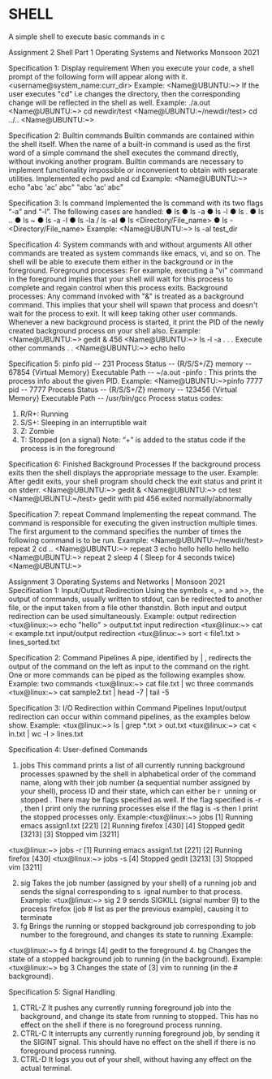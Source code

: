 # SHELL
A simple shell to execute basic commands in c

Assignment 2
Shell Part 1
Operating Systems and Networks
Monsoon 2021

Specification 1: Display requirement
When you execute your code, a shell prompt of the following form will appear along with
it.
<username@system_name:curr_dir>
Example:
  <Name@UBUNTU:~>
If the user executes "cd" i.e changes the directory, then the
corresponding change will be reflected in the shell as well.
Example:
./a.out
  <Name@UBUNTU:~> cd newdir/test
  <Name@UBUNTU:~/newdir/test> cd ../..
  <Name@UBUNTU:~>

Specification 2: Builtin commands
Builtin commands are contained within the shell itself.
When the name of a built-in command is used as the first word of a simple command the
shell executes the command directly, without invoking another program. Builtin 
commands are necessary to implement functionality impossible or inconvenient to obtain
with separate utilities.
Implemented echo pwd and cd
Example: 
  <Name@UBUNTU:~> echo "abc 'ac' abc"
  “abc ‘ac’ abc”

Specification 3: ls command
Implemented the ls command with its two flags “-a” and “-l”. The following cases are 
handled:
  ● ls
  ● ls -a
  ● ls -l
  ● ls .
  ● ls ..
  ● ls ~
  ● ls -a -l
  ● ls -la / ls -al
  ● ls <Directory/File_name>
  ● ls -<flags> <Directory/File_name>
Example:
  <Name@UBUNTU:~> ls -al test_dir

Specification 4: System commands with and without arguments
All other commands are treated as system commands like emacs, vi, and so on. The shell
will be able to execute them either in the background or in the foreground.
Foreground processes: For example, executing a "vi" command in the foreground implies
that your shell will wait for this process to complete and regain control when this process
exits.
Background processes: Any command invoked with "&" is treated as a background
command. This implies that your shell will spawn that process and doesn't wait for the
process to exit. It will keep taking other user commands. Whenever a new background
process is started, it print the PID of the newly created background process on your shell
also.
Example:
  <Name@UBUNTU:~> gedit &
  456
  <Name@UBUNTU:~> ls -l -a
  .
  .
  . Execute other commands
  .
  .
  <Name@UBUNTU:~> echo hello

Specification 5: pinfo
pid -- 231
Process Status -- {R/S/S+/Z}
memory -- 67854 {Virtual Memory}
Executable Path -- ~/a.out
-pinfo <pid>: This prints the process info about the given PID.
Example:
<Name@UBUNTU:~>pinfo 7777
pid -- 7777
Process Status -- {R/S/S+/Z}
memory -- 123456 {Virtual Memory}
Executable Path -- /usr/bin/gcc
Process status codes:
1. R/R+: Running
2. S/S+: Sleeping in an interruptible wait
3. Z: Zombie
4. T: Stopped (on a signal)
Note: “+” is added to the status code if the process is in the foreground

Specification 6: Finished Background Processes
If the background process exits then the shell displays the appropriate message to the
user.
Example:
After gedit exits, your shell program should check the exit status and print it on stderr.
  <Name@UBUNTU:~> gedit &
  <Name@UBUNTU:~> cd test
  <Name@UBUNTU:~/test>
  gedit with pid 456 exited normally/abnormally

Specification 7: repeat Command
Implementing the repeat command. The command is responsible for executing the given
instruction multiple times. The first argument to the command specifies the number of
times the following command is to be run.
Example:
  <Name@UBUNTU:~/newdir/test> repeat 2 cd ..
  <Name@UBUNTU:~> repeat 3 echo hello
  hello
  hello
  hello
  <Name@UBUNTU:~> repeat 2 sleep 4 ( Sleep for 4 seconds twice)
  <Name@UBUNTU:~>
  

Assignment 3
Operating Systems and Networks | Monsoon 2021
Specification 1: Input/Output Redirection
Using the symbols <, > and >>, the output of commands, usually written to stdout, ​can be redirected to another file, or the input taken from a file other than ​stdin​. Both input and output redirection can be used simultaneously.
Example:
output redirection
<tux@linux:~> echo "hello" > output.txt
input redirection
  <tux@linux:~> cat < example.txt
input/output redirection
  <tux@linux:~> sort < file1.txt > lines_sorted.txt

Specification 2: Command Pipelines
A pipe, identified by | , redirects the output of the command on the left as input to the command on the right. One or more commands can be piped as the following
examples show.
Example:
two commands
  <tux@linux:~> cat file.txt | wc
three commands
  <tux@linux:~> cat sample2.txt | head -7 | tail -5

Specification 3: I/O Redirection within Command Pipelines
Input/output redirection can occur within command pipelines, as the examples below show.
Example:
  <tux@linux:~> ls | grep *.txt > out.txt
  <tux@linux:~> cat < in.txt | wc -l > lines.txt

Specification 4: User-defined Commands

1. jobs This command prints a list of all currently running background processes spawned by the shell in alphabetical order of the command name, along with
their job number (a sequential number assigned by your shell), process ID and their state, which can either be r ​ unning​ or ​stopped​ . There may be flags specified as well. If the flag specified is -r , then I print only the running processes else if the flag is -s then I print the stopped processes only.
Example:<tux@linux:~> jobs
[1] Running emacs assign1.txt [221]
[2] Running firefox [430]
[4] Stopped gedit [3213]
[3] Stopped vim [3211]

<tux@linux:~> jobs -r
[1] Running emacs assign1.txt [221]
[2] Running firefox [430]
<tux@linux:~> jobs -s
[4] Stopped gedit [3213]
[3] Stopped vim [3211]

2. sig Takes the job number (assigned by your shell) of a running job and sends the signal corresponding to s ​ ignal number​ to that process.
Example:
<tux@linux:~> sig 2 9
sends SIGKILL (signal number 9) to the process firefox (job # list as per the previous example), causing it to terminate
3. fg Brings the running or stopped background job corresponding to ​job number​ to the foreground, and changes its state to ​running .​
Example:

<tux@linux:~> fg 4
brings [4] gedit to the foreground
4. bg Changes the state of a stopped background job to running (in the background).
Example:
<tux@linux:~> bg 3
Changes the state of [3] vim to running (in the # background).

Specification 5: Signal Handling
1. CTRL-Z It pushes any currently running foreground job into the background, and change its state from running to stopped. This has no effect on the
shell if there is no foreground process running.
2. CTRL-C It interrupts any currently running foreground job, by sending it the ​SIGINT​ signal. This should have no effect on the shell if there is no foreground
process running.
3. CTRL-D It logs you out of your shell, without having any effect on the actual terminal.
